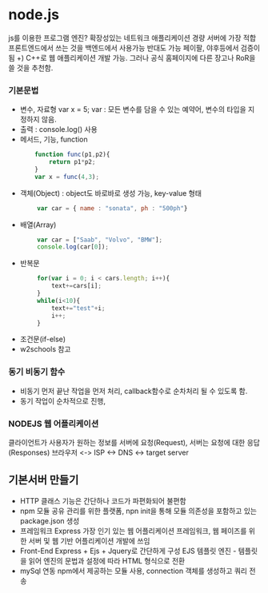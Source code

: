 
# node.js
js를 이용한 프로그램 엔진?
확장성있는 네트워크 애플리케이션
경량 서버에 가장 적합
프론트엔드에서 쓰는 것을 백엔드에서 사용가능  반대도 가능
페이팔, 야후등에서 검증이됨
+) C++로 웹 애플리케이션 개발 가능. 그러나 공식 홈페이지에 다른 장고나 RoR을 쓸 것을 추천함.

### 기본문법
- 변수, 자료형
	var x = 5;
	var : 모든 변수를 담을 수 있는 예약어, 변수의 타입을 지정하지 않음.
- 출력 : console.log() 사용
- 메서드, 기능, function
  ```javascript
      function func(p1,p2){
          return p1*p2;
      }
      var x = func(4,3);
  ```
- 객체(Object) : object도 바로바로 생성 가능, key-value 형태
```javascript
        var car = { name : "sonata", ph : "500ph"}
```
- 배열(Array)
```javascript
        var car = ["Saab", "Volvo", "BMW"];
        console.log(car[0]);
```
- 반복문
```javascript
        for(var i = 0; i < cars.length; i++){
            text+=cars[i];
        }
        while(i<10){
            text+="test"+i;
            i++;
        }
```
- 조건문(if-else)
- w2schools 참고


### 동기 비동기 함수
- 비동기
먼저 끝난 작업을 먼저 처리, callback함수로 순차처리 될 수 있도록 함.
- 동기
작업이 순차적으로 진행,


### NODEJS  웹 어플리케이션
클라이언트가 사용자가 원하는 정보를 서버에 요청(Request), 서버는 요청에 대한 응답(Responses)
브라우저 <-> ISP <-> DNS <-> target server


## 기본서버 만들기
- HTTP 클래스
	기능은 간단하나 코드가 파편화되어 불편함
- npm
	모듈 공유 관리를 위한 플랫폼, npn init을 통해 모듈 의존성을 포함하고 있는 package.json 생성
- 프레임워크 Express
	가장 인기 있는 웹 어플리케이션 프레임워크, 웹 페이즈를 위한 서버 및 웹 기반 어플리케이션 개발에 쓰임
- Front-End
	Express + Ejs + Jquery로 간단하게 구성
    EJS 템플릿 엔진 - 템플릿을 읽어 엔진의 문법과 설정에 따라  HTML 형식으로 전환
- mySql 연동
	npm에서 제공하는 모듈 사용, connection 객체를 생성하고 쿼리 전송
    